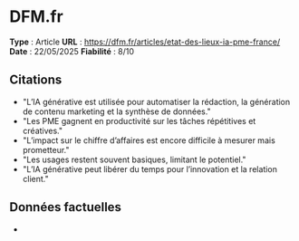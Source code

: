 # DFM.fr

**Type** : Article
**URL** : https://dfm.fr/articles/etat-des-lieux-ia-pme-france/
**Date** : 22/05/2025
**Fiabilité** : 8/10

## Citations

* "L’IA générative est utilisée pour automatiser la rédaction, la génération de contenu marketing et la synthèse de données."
* "Les PME gagnent en productivité sur les tâches répétitives et créatives."
* "L’impact sur le chiffre d’affaires est encore difficile à mesurer mais prometteur."
* "Les usages restent souvent basiques, limitant le potentiel."
* "L’IA générative peut libérer du temps pour l’innovation et la relation client."

## Données factuelles

- 
